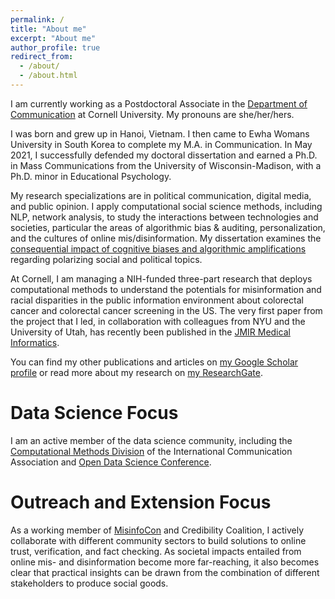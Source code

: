 ```yaml
---
permalink: /
title: "About me"
excerpt: "About me"
author_profile: true
redirect_from: 
  - /about/
  - /about.html
---
```


I am currently working as a Postdoctoral Associate in the [Department of Communication](https://cals.cornell.edu/chau-tong) at Cornell University. My pronouns are she/her/hers. 

I was born and grew up in Hanoi, Vietnam. I then came to Ewha Womans University in South Korea to complete my M.A. in Communication. In May 2021, I successfully defended my doctoral dissertation and earned a Ph.D. in Mass Communications from the University of Wisconsin-Madison, with a Ph.D. minor in Educational Psychology. 

My research specializations are in political communication, digital media, and public opinion. I apply computational social science methods, including NLP, network analysis, to study the interactions between technologies and societies, particular the areas of algorithmic bias & auditing, personalization, and the cultures of online mis/disinformation. My dissertation examines the [consequential impact of cognitive biases and algorithmic amplifications](https://chautong.github.io/publications/dissertation_md.html) regarding polarizing social and political topics.   
 
At Cornell, I am managing a NIH-funded three-part research that deploys computational methods to understand the potentials for misinformation and racial disparities in the public information environment about colorectal cancer and colorectal cancer screening in the US. The very first paper from the project that I led, in collaboration with colleagues from NYU and the University of Utah, has recently been published in the [JMIR Medical Informatics](https://dx.doi.org/10.2196/37862). 

You can find my other publications and articles on [my Google Scholar profile](https://scholar.google.com/citations?user=-oDmvvQAAAAJ&hl=en&oi=ao) or read more about my research on [my ResearchGate](https://www.researchgate.net/profile/Chau-Tong). 

Data Science Focus
======
I am an active member of the data science community, including the [Computational Methods Division](http://ica-cm.org/) of the International Communication Association and [Open Data Science Conference](https://odsc.com).  

Outreach and Extension Focus
======
As a working member of [MisinfoCon](https://misinfocon.com/) and Credibility Coalition, I actively collaborate with different community sectors to build solutions to online trust, verification, and fact checking. As societal impacts entailed from online mis- and disinformation become more far-reaching, it also becomes clear that practical insights can be drawn from the combination of different stakeholders to produce social goods.




